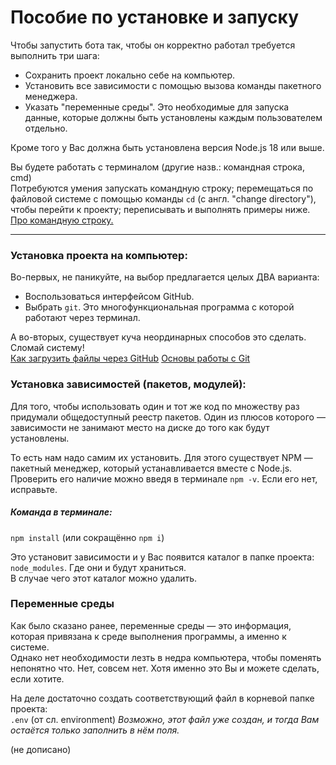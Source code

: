 # Пособие по установке и запуску
Чтобы запустить бота так, чтобы он корректно работал требуется выполнить три шага:  
- Сохранить проект локально себе на компьютер.  
- Установить все зависимости с помощью вызова команды пакетного менеджера.  
- Указать "переменные среды". Это необходимые для запуска данные, которые должны быть установлены каждым пользователем отдельно.
  
Кроме того у Вас должна быть установлена версия Node.js 18 или выше.  
  
Вы будете работать с терминалом (другие назв.: командная строка, cmd)  
Потребуются умения запускать командную строку; перемещаться по файловой системе с помощью команды `cd` (с англ. "change directory"), чтобы перейти к проекту; переписывать и выполнять примеры ниже.  
[Про командную строку.](https://gist.github.com/codedokode/10539568)  
***  
  
### Установка проекта на компьютер:
Во-первых, не паникуйте, на выбор предлагается целых ДВА варианта:  
- Воспользоваться интерфейсом GitHub.  
- Выбрать `git`. Это многофункциональная программа с которой работают через терминал.  

А во-вторых, существует куча неординарных способов это сделать. Сломай систему!   
[Как загрузить файлы через GitHub](https://www.google.com/search?q=how+to+download+zip+from+github&oq=how+to+download+zip+)
[Основы работы с Git](https://www.google.com/search?q=%D0%BE%D1%81%D0%BD%D0%BE%D0%B2%D1%8B+%D1%80%D0%B0%D0%B1%D0%BE%D1%82%D1%8B+%D1%81+git)

### Установка зависимостей (пакетов, модулей):
Для того, чтобы использовать один и тот же код по множеству раз придумали общедоступный реестр пакетов. Один из плюсов которого — зависимости не занимают место на диске до того как будут установлены.  
   
То есть нам надо самим их установить. Для этого существует NPM — пакетный менеджер, который устанавливается вместе с Node.js. Проверить его наличие можно введя в терминале `npm -v`. Если его нет, исправьте.  
##### **Команда в терминале:**  
`npm install` (или сокращённо `npm i`)  
  
Это установит зависимости и у Вас появится каталог в папке проекта: `node_modules`. Где они и будут храниться.  
В случае чего этот каталог можно удалить.  

### Переменные среды
Как было сказано ранее, переменные среды — это информация, которая привязана к среде выполнения программы, а именно к системе.  
Однако нет необходимости лезть в недра компьютера, чтобы поменять непонятно что. Нет, совсем нет. Хотя именно это Вы и можете сделать, если хотите.  
  
На деле достаточно создать соответствующий файл в корневой папке проекта:  
`.env` (от сл. environment)
_Возможно, этот файл уже создан, и тогда Вам остаётся только заполнить в нём поля._

(не дописано)
 
